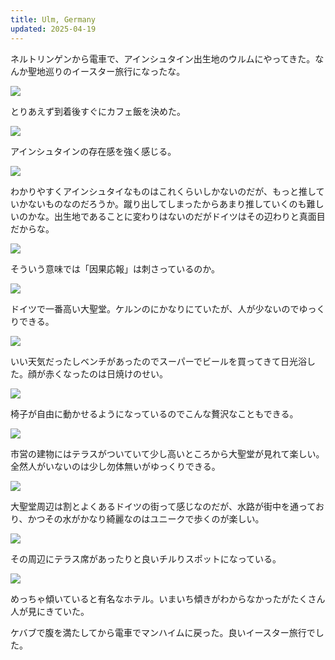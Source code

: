 ```yaml
---
title: Ulm, Germany
updated: 2025-04-19
---
```


ネルトリンゲンから電車で、アインシュタイン出生地のウルムにやってきた。なんか聖地巡りのイースター旅行になったな。

![](https://i.imgur.com/SKq1jNP.jpeg)

とりあえず到着後すぐにカフェ飯を決めた。

![](https://i.imgur.com/bmhzAVK.jpeg)

アインシュタインの存在感を強く感じる。

![](https://i.imgur.com/KsDi3PU.jpeg)

わかりやすくアインシュタイなものはこれくらいしかないのだが、もっと推していかないものなのだろうか。蹴り出してしまったからあまり推していくのも難しいのかな。出生地であることに変わりはないのだがドイツはその辺わりと真面目だからな。

![](https://i.imgur.com/VVsMVTE.jpeg)

そういう意味では「因果応報」は刺さっているのか。

![](https://i.imgur.com/Bz4etPR.jpeg)

ドイツで一番高い大聖堂。ケルンのにかなりにていたが、人が少ないのでゆっくりできる。

![](https://i.imgur.com/IxLch4G.jpeg)

いい天気だったしベンチがあったのでスーパーでビールを買ってきて日光浴した。顔が赤くなったのは日焼けのせい。

![](https://i.imgur.com/Zv2xCxp.jpeg)

椅子が自由に動かせるようになっているのでこんな贅沢なこともできる。

![](https://i.imgur.com/YH3nKRp.jpeg)

市営の建物にはテラスがついていて少し高いところから大聖堂が見れて楽しい。全然人がいないのは少し勿体無いがゆっくりできる。

![](https://i.imgur.com/NZknlu2.jpeg)

大聖堂周辺は割とよくあるドイツの街って感じなのだが、水路が街中を通っており、かつその水がかなり綺麗なのはユニークで歩くのが楽しい。

![](https://i.imgur.com/k8JuWri.jpeg)

その周辺にテラス席があったりと良いチルりスポットになっている。

![](https://i.imgur.com/q3xvXR1.jpeg)

めっちゃ傾いていると有名なホテル。いまいち傾きがわからなかったがたくさん人が見にきていた。

ケバブで腹を満たしてから電車でマンハイムに戻った。良いイースター旅行でした。
